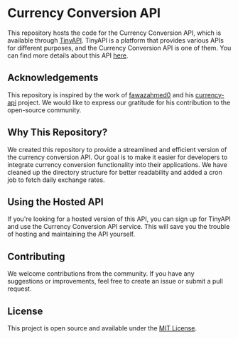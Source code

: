 # Currency Conversion API

This repository hosts the code for the Currency Conversion API, which is available through [TinyAPI](https://www.tinyapi.co/). TinyAPI is a platform that provides various APIs for different purposes, and the Currency Conversion API is one of them. You can find more details about this API [here](https://www.tinyapi.co/service/currency-conversion-api).

## Acknowledgements

This repository is inspired by the work of [fawazahmed0](https://github.com/fawazahmed0) and his [currency-api](https://github.com/fawazahmed0/currency-api) project. We would like to express our gratitude for his contribution to the open-source community.

## Why This Repository?

We created this repository to provide a streamlined and efficient version of the currency conversion API. Our goal is to make it easier for developers to integrate currency conversion functionality into their applications. We have cleaned up the directory structure for better readability and added a cron job to fetch daily exchange rates.

## Using the Hosted API

If you're looking for a hosted version of this API, you can sign up for TinyAPI and use the Currency Conversion API service. This will save you the trouble of hosting and maintaining the API yourself.

## Contributing

We welcome contributions from the community. If you have any suggestions or improvements, feel free to create an issue or submit a pull request.

## License

This project is open source and available under the [MIT License](LICENSE).
